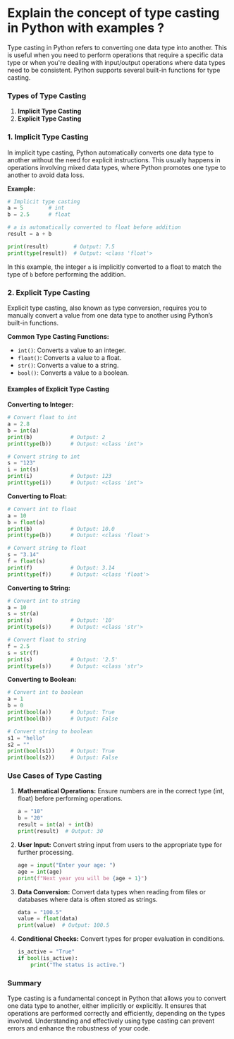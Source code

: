 # Explain the concept of type casting in Python with examples ?
Type casting in Python refers to converting one data type into another. This is useful when you need to perform operations that require a specific data type or when you're dealing with input/output operations where data types need to be consistent. Python supports several built-in functions for type casting.

### Types of Type Casting

1. **Implicit Type Casting**
2. **Explicit Type Casting**

### 1. Implicit Type Casting

In implicit type casting, Python automatically converts one data type to another without the need for explicit instructions. This usually happens in operations involving mixed data types, where Python promotes one type to another to avoid data loss.

**Example:**
```python
# Implicit type casting
a = 5        # int
b = 2.5      # float

# a is automatically converted to float before addition
result = a + b

print(result)        # Output: 7.5
print(type(result))  # Output: <class 'float'>
```

In this example, the integer `a` is implicitly converted to a float to match the type of `b` before performing the addition.

### 2. Explicit Type Casting

Explicit type casting, also known as type conversion, requires you to manually convert a value from one data type to another using Python’s built-in functions.

**Common Type Casting Functions:**
- `int()`: Converts a value to an integer.
- `float()`: Converts a value to a float.
- `str()`: Converts a value to a string.
- `bool()`: Converts a value to a boolean.

#### Examples of Explicit Type Casting

**Converting to Integer:**
```python
# Convert float to int
a = 2.8
b = int(a)
print(b)            # Output: 2
print(type(b))      # Output: <class 'int'>

# Convert string to int
s = "123"
i = int(s)
print(i)            # Output: 123
print(type(i))      # Output: <class 'int'>
```

**Converting to Float:**
```python
# Convert int to float
a = 10
b = float(a)
print(b)            # Output: 10.0
print(type(b))      # Output: <class 'float'>

# Convert string to float
s = "3.14"
f = float(s)
print(f)            # Output: 3.14
print(type(f))      # Output: <class 'float'>
```

**Converting to String:**
```python
# Convert int to string
a = 10
s = str(a)
print(s)            # Output: '10'
print(type(s))      # Output: <class 'str'>

# Convert float to string
f = 2.5
s = str(f)
print(s)            # Output: '2.5'
print(type(s))      # Output: <class 'str'>
```

**Converting to Boolean:**
```python
# Convert int to boolean
a = 1
b = 0
print(bool(a))      # Output: True
print(bool(b))      # Output: False

# Convert string to boolean
s1 = "hello"
s2 = ""
print(bool(s1))     # Output: True
print(bool(s2))     # Output: False
```

### Use Cases of Type Casting

1. **Mathematical Operations:**
   Ensure numbers are in the correct type (int, float) before performing operations.
   ```python
   a = "10"
   b = "20"
   result = int(a) + int(b)
   print(result)  # Output: 30
   ```

2. **User Input:**
   Convert string input from users to the appropriate type for further processing.
   ```python
   age = input("Enter your age: ")
   age = int(age)
   print(f"Next year you will be {age + 1}")
   ```

3. **Data Conversion:**
   Convert data types when reading from files or databases where data is often stored as strings.
   ```python
   data = "100.5"
   value = float(data)
   print(value)  # Output: 100.5
   ```

4. **Conditional Checks:**
   Convert types for proper evaluation in conditions.
   ```python
   is_active = "True"
   if bool(is_active):
       print("The status is active.")
   ```

### Summary

Type casting is a fundamental concept in Python that allows you to convert one data type to another, either implicitly or explicitly. It ensures that operations are performed correctly and efficiently, depending on the types involved. Understanding and effectively using type casting can prevent errors and enhance the robustness of your code.
